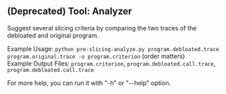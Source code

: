 ## (Deprecated) Tool: Analyzer
Suggest several slicing criteria by comparing the two traces of the debloated and original program.

Example Usage: `python pre-slicing-analyze.py program.debloated.trace program.original.trace -o program.criterion` (order matters)\
Example Output Files: `program.criterion`, `program.debloated.call.trace`, `program.debloated.call.trace`

For more help, you can run it with "-h" or "--help" option.
